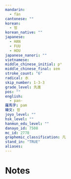 ```yaml
---
mandarin:
  - fàn
cantonese: ""
korean:
  - 범
korean_native: ""
japanese:
  - HAN
  - FUU
  - HOU
japanese_nanori: ""
vietnamese:
middle_chinese_initial: pʰ
middle_chinese_final: ɨɐm
stroke_count: "6"
radical: 水
skip_number: 1-3-3
grade_level: 先進
pos: ""
english:
  - pan-
羅馬字: pam
韓文: 팜
joyo_level: ""
hsk_level: ""
hanmun_edu_level: ""
danayo_id: 7508
mc_id: 2778
graphemic_classification: 凡
stand_in: "TRUE"
aliases:
---
```


# Notes
